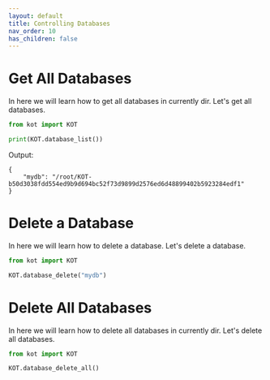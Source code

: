 ```yaml
---
layout: default
title: Controlling Databases
nav_order: 10
has_children: false
---
```


# Get All Databases
In here we will learn how to get all databases in currently dir. Let's get all databases.

```python
from kot import KOT

print(KOT.database_list())
```

Output:

```console
{
    "mydb": "/root/KOT-b50d3038fdd554ed9b9d694bc52f73d9899d2576ed6d48899402b5923284edf1"
}
```

# Delete a Database
In here we will learn how to delete a database. Let's delete a database.

```python
from kot import KOT

KOT.database_delete("mydb")
```

# Delete All Databases
In here we will learn how to delete all databases in currently dir. Let's delete all databases.

```python   
from kot import KOT

KOT.database_delete_all()
```
